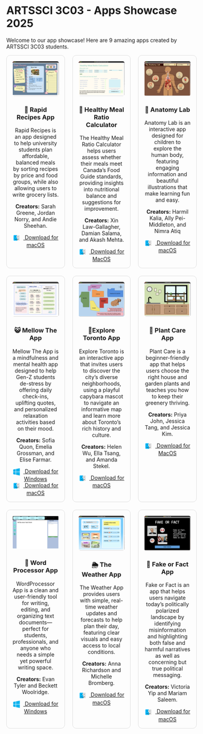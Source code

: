 # ARTSSCI 3C03 - Apps Showcase 2025

Welcome to our app showcase! Here are 9 amazing apps created by ARTSSCI 3C03 students.

<style>
  .app-grid {
    display: grid;
    grid-template-columns: repeat(3, 1fr);
    gap: 20px;
  }
  .app-card {
    border: 1px solid #ddd;
    border-radius: 10px;
    padding: 15px;
    text-align: center;
  }
  .mainImage {
    width: 100%;
    max-height: 150px;
    object-fit: contain;
    border-radius: 5px;
  }
</style>

<div class="app-grid">
  
  <div class="app-card">
    <img class="mainImage" src="images/app1.png" alt="App 1">
    <h3>🥕 Rapid Recipes App</h3>
    <p>Rapid Recipes is an app designed to help university students plan affordable, balanced meals by sorting recipes by price and food groups, while also allowing users to write grocery lists.</p>
    <p><strong>Creators:</strong> Sarah Greene, Jordan Norry, and Andie Sheehan.</p>
    <a href="https://mcmasteru365-my.sharepoint.com/:u:/g/personal/navarrol_mcmaster_ca/EfsJHUy4VNBKnIod26qhIf0B_kyJedLRsbKGaPjKl_JL4w?download=1" target="_blank">
         <img src="images/macicon.png" alt="macOS icon" style="height: 20px; vertical-align: middle; margin-right: 8px;">
      Download for macOS
    </a>
  </div>

  <div class="app-card">
    <img  class="mainImage" src="images/app2.png" alt="App 2">
    <h3>🥗 Healthy Meal Ratio Calculator</h3>
    <p>The Healthy Meal Ratio Calculator helps users assess whether their meals meet Canada’s Food Guide standards, providing insights into nutritional balance and suggestions for improvement.</p>
    <p><strong>Creators:</strong> Xin Law-Gallagher, Damian Salama, and Akash Mehta.</p>
    <a href="https://mcmasteru365-my.sharepoint.com/:u:/g/personal/navarrol_mcmaster_ca/EZTs7-Jduk1Knojld69A1F0B8GFkVJyhgsBeyGyZjqvoBg?download=1" target="_blank">
           <img src="images/macicon.png" alt="macOS icon" style="height: 20px; vertical-align: middle; margin-right: 8px;">
      Download for MacOS
    </a>
  </div>

  <div class="app-card">
    <img  class="mainImage" src="images/app3.png" alt="App 3">
    <h3>🧠 Anatomy Lab</h3>
    <p>Anatomy Lab is an interactive app designed for children to explore the human body, featuring engaging information and beautiful illustrations that make learning fun and easy.</p>
    <p><strong>Creators:</strong> Harmil Kalia, Ally Pei-Middleton, and Nimra Atiq</p>
    <a href="https://mcmasteru365-my.sharepoint.com/:u:/g/personal/navarrol_mcmaster_ca/EQ3YscxWEwdJgLI4sd5PIH4B5dAGOeHQ4B5eJlWzSE19mg?download=1" target="_blank">
           <img src="images/macicon.png" alt="macOS icon" style="height: 20px; vertical-align: middle; margin-right: 8px;">
      Download for macOS
    </a>
  </div>

  <div class="app-card">
    <img  class="mainImage" src="images/app4.png" alt="App 4">
    <h3>😺 Mellow The App</h3>
    <p>Mellow The App is a mindfulness and mental health app designed to help Gen-Z students de-stress by offering daily check-ins, uplifting quotes, and personalized relaxation activities based on their mood.</p>
    <p><strong>Creators:</strong> Sofia Quon, Emelia Grossman, and Elise Farmar.</p>
    <a href="https://mcmasteru365-my.sharepoint.com/:u:/g/personal/navarrol_mcmaster_ca/EeE5A_8JUIBMlZ28f1EUDVEBBeZuBYnjV0URBJpl2W_dLA?download=1" target="_blank">
           <img src="images/windowsicon.png" alt="macOS icon" style="height: 20px; vertical-align: middle; margin-right: 8px;">
      Download for Windows
    </a>
    <br>
    <a href="https://mcmasteru365-my.sharepoint.com/:u:/g/personal/navarrol_mcmaster_ca/Ef6ZVetfvQNJtUpfMagOs4oBz9ib_yI55GUfdSE8mwGMug?download=1" target="_blank">
           <img src="images/macicon.png" alt="macOS icon" style="height: 20px; vertical-align: middle; margin-right: 8px;">
      Download for macOS
    </a>
  </div>

  <div class="app-card">
    <img  class="mainImage" src="images/app5.png" alt="App 5">
    <h3>📍Explore Toronto App</h3>
    <p>Explore Toronto is an interactive app that invites users to discover the city’s diverse neighborhoods, using a playful capybara mascot to navigate an informative map and learn more about Toronto’s rich history and culture.</p>
    <p><strong>Creators:</strong> Helen Wu, Ella Tsang, and Amanda Stekel.</p>
    <a href="https://mcmasteru365-my.sharepoint.com/:u:/g/personal/navarrol_mcmaster_ca/ERdexYbWMvxElPaqbDWYkhEBNpQ5eZUCYjHXQw94uc734Q?download=1" target="_blank">
           <img src="images/macicon.png" alt="macOS icon" style="height: 20px; vertical-align: middle; margin-right: 8px;">
      Download for macOS
    </a>
  </div>

  <div class="app-card">
    <img  class="mainImage" src="images/app6.png" alt="App 6">
    <h3>🌱 Plant Care App</h3>
    <p>Plant Care is a beginner-friendly app that helps users choose the right house and garden plants and teaches you how to keep their greenery thriving.</p>
    <p><strong>Creators:</strong> Priya John, Jessica Tang, and Jessica Kim.</p>
    <a href="https://mcmasteru365-my.sharepoint.com/:u:/g/personal/navarrol_mcmaster_ca/EVDFV9cMBB5Djwk0_ZpuMZ8B-YWjELPgVHOooJfSieMY-g?download=1" target="_blank">
           <img src="images/macicon.png" alt="macOS icon" style="height: 20px; vertical-align: middle; margin-right: 8px;">
            Download for MacOS
    </a>
  </div>

  <div class="app-card">
    <img  class="mainImage" src="images/app7.png" alt="App 7">
    <h3>📝 Word Processor App</h3>
    <p>WordProcessor App is a clean and user-friendly tool for writing, editing, and organizing text documents—perfect for students, professionals, and anyone who needs a simple yet powerful writing space.</p>
    <p><strong>Creators:</strong> Evan Tyler and Beckett Woolridge.</p>
    <a href="https://mcmasteru365-my.sharepoint.com/:u:/g/personal/navarrol_mcmaster_ca/EehNb0v3B9BBqa_7V9WyHukBtvrUiGLromU8c8iuw3xM6w?download=1" target="_blank">
                 <img src="images/windowsicon.png" alt="macOS icon" style="height: 20px; vertical-align: middle; margin-right: 8px;">
      Download for Windows
    </a>
  </div>

  <div class="app-card">
    <img  class="mainImage" src="images/app8.png" alt="App 8">
    <h3>🌦️ The Weather App</h3>
    <p>The Weather App provides users with simple, real-time weather updates and forecasts to help plan their day, featuring clear visuals and easy access to local conditions.</p>
    <p><strong>Creators:</strong> Anna Richardson	and Michelle Bromberg.</p>
   <a href="https://mcmasteru365-my.sharepoint.com/:u:/g/personal/navarrol_mcmaster_ca/ERhR_doc6rRAgHQAEvze8lkBJsFW4bFlf_NDqjwzXfw99A?download=1" target="_blank">
  <img src="images/macicon.png" alt="macOS icon" style="height: 20px; vertical-align: middle; margin-right: 8px;">
  Download for macOS
</a>

  </div>

  <div class="app-card">
    <img  class="mainImage" src="images/app9.png" alt="App 9">
    <h3>🧐 Fake or Fact App</h3>
    <p>Fake or Fact is an app that helps users navigate today’s politically polarized landscape by identifying misinformation and highlighting both false and harmful narratives as well as concerning but true political messaging.</p>
    <p><strong>Creators:</strong> Victoria Yip	and Mariam Saleem.</p>
    <a href="https://mcmasteru365-my.sharepoint.com/:u:/g/personal/navarrol_mcmaster_ca/Ecvv3e_W-4pCoc-YxIEBEdkBu-wszm3ioqWlcohwoYAqBg?download=1" target="_blank">
     <img src="images/macicon.png" alt="macOS icon" style="height: 20px; vertical-align: middle; margin-right: 8px;">
     Download for macOS
    </a>
  </div>

</div>
